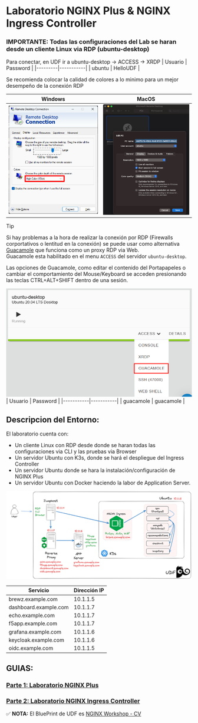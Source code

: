 # Laboratorio NGINX Plus & NGINX Ingress Controller

### IMPORTANTE: Todas las configuraciones del Lab se haran desde un cliente Linux via RDP (ubuntu-desktop)

Para conectar, en UDF ir a ubuntu-desktop -> ACCESS -> XRDP
| Usuario | Password  |
|---------|-----------|
| ubuntu  | HelloUDF  |

Se recomienda colocar la calidad de colores a lo minimo para un mejor desempeño de la conexión RDP

| Windows                              | MacOS                            |
|--------------------------------------|----------------------------------|
| ![RDP Windows](docs/rdp-windows.png) | ![RDP Windows](docs/rdp-mac.png) |

> [!TIP]
> Si hay problemas a la hora de realizar la conexión por RDP (Firewalls corportativos o lentitud en la conexión) se puede usar como alternativa [Guacamole](https://guacamole.apache.org/) que funciona como un proxy RDP via Web.\
> Guacamole esta habilitado en el menu `ACCESS` del servidor `ubuntu-desktop`.
>
> Las opciones de Guacamole, como editar el contenido del Portapapeles o cambiar el comportamiento del Mouse/Keyboard se acceden presionando las teclas CTRL+ALT+SHIFT dentro de una sesión.

![Guacamole](docs/guacamole.png)
| Usuario   | Password  |
|-----------|-----------|
| guacamole | guacamole |

## Descripcion del Entorno:

El laboratorio cuenta con:
- Un cliente Linux con RDP desde donde se haran todas las configuraciones via CLI y las pruebas via Browser
- Un servidor Ubuntu con K3s, donde se hará el despliegue del Ingress Controller
- Un servidor Ubuntu donde se hara la instalación/configuración de NGINX Plus
- Un servidor Ubuntu con Docker haciendo la labor de Application Server.

![Topologia](docs/topology-lab.png)

| **Servicio**          | **Dirección IP** |
|-----------------------|------------------|
| brewz.example.com     | 10.1.1.5         |
| dashboard.example.com | 10.1.1.7         |
| echo.example.com      | 10.1.1.7         |
| f5app.example.com     | 10.1.1.7         |
| grafana.example.com   | 10.1.1.6         |
| keycloak.example.com  | 10.1.1.6         |
| oidc.example.com      | 10.1.1.5         |


## GUIAS:
### [Parte 1: Laboratorio NGINX Plus](https://github.com/cavalen/nginx-workshop-cv/tree/main/docs/nginx#instrucciones-lab-nginx-plus)

### [Parte 2: Laboratorio NGINX Ingress Controller](https://github.com/cavalen/nginx-workshop-cv/tree/main/docs/k8s)

:white_check_mark: **NOTA:** El BluePrint de UDF es [NGINX Workshop - CV](https://udf.f5.com/b/5d80a425-35e6-47fa-8753-bb7eedbd00ef#documentation)
